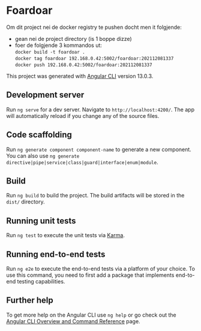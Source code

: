# Foardoar

Om dit project nei de docker registry te pushen docht men it folgjende:
 - gean nei de project directory (is 1 boppe dizze)
 - foer de folgjende 3 kommandos ut:  
   `docker build -t foardoar .`  
   `docker tag foardoar 192.168.0.42:5002/foardoar:202112081337`  
   `docker push 192.168.0.42:5002/foardoar:202112081337`


This project was generated with [Angular CLI](https://github.com/angular/angular-cli) version 13.0.3.

## Development server

Run `ng serve` for a dev server. Navigate to `http://localhost:4200/`. The app will automatically reload if you change any of the source files.

## Code scaffolding

Run `ng generate component component-name` to generate a new component. You can also use `ng generate directive|pipe|service|class|guard|interface|enum|module`.

## Build

Run `ng build` to build the project. The build artifacts will be stored in the `dist/` directory.

## Running unit tests

Run `ng test` to execute the unit tests via [Karma](https://karma-runner.github.io).

## Running end-to-end tests

Run `ng e2e` to execute the end-to-end tests via a platform of your choice. To use this command, you need to first add a package that implements end-to-end testing capabilities.

## Further help

To get more help on the Angular CLI use `ng help` or go check out the [Angular CLI Overview and Command Reference](https://angular.io/cli) page.
